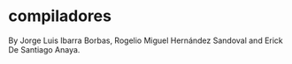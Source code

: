# compiladores

By Jorge Luis Ibarra Borbas, Rogelio Miguel Hernández Sandoval and Erick De Santiago Anaya.
